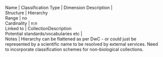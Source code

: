 Name | Classification
Type | Dimension
Description |				
Structure |	Hierarchy			
Range |	no			
Cardinality |	n:n			
Linked to |	CollectionDescription			
Potential standards/vocabularies etc | 				
Notes | Hierarchy can be flattened as per DwC - or could just be represented by a scientific name to be resolved by external services.
Need to incorporate classification schemes for non-biological collections.	
